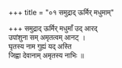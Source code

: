 +++
title = "०१ समुद्राद् ऊर्मिर् मधुमाम्"

+++
समुद्राद् ऊर्मिर् मधुमाँ उद् आरद्  
उपांशुना सम् अमृतत्वम् आनट् ।  
घृतस्य नाम गुह्यं यद् अस्ति  
जिह्वा देवानाम् अमृतस्य नाभिः ॥